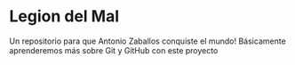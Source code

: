 # Legion del Mal
Un repositorio para que Antonio Zaballos conquiste el mundo!
Básicamente aprenderemos más sobre Git y GitHub con este proyecto
